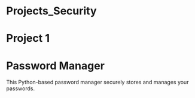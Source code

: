 # Projects_Security

# Project 1
# Password Manager

This Python-based password manager securely stores and manages your passwords.
